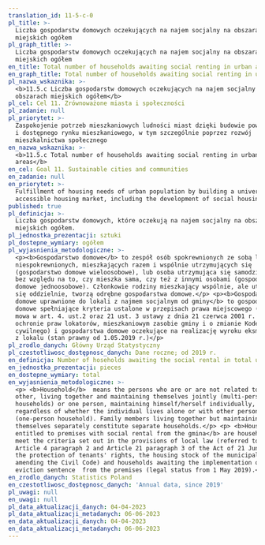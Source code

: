 ```yaml
---
translation_id: 11-5-c-0
pl_title: >-
  Liczba gospodarstw domowych oczekujących na najem socjalny na obszarach
  miejskich ogółem
pl_graph_title: >-
  Liczba gospodarstw domowych oczekujących na najem socjalny na obszarach
  miejskich ogółem
en_title: Total number of households awaiting social renting in urban areas
en_graph_title: Total number of households awaiting social renting in urban areas
pl_nazwa_wskaznika: >-
  <b>11.5.c Liczba gospodarstw domowych oczekujących na najem socjalny na
  obszarach miejskich ogółem</b>
pl_cel: Cel 11. Zrównoważone miasta i społeczności
pl_zadanie: null
pl_priorytet: >-
  Zaspokojenie potrzeb mieszkaniowych ludności miast dzięki budowie powszechnego
  i dostępnego rynku mieszkaniowego, w tym szczególnie poprzez rozwój
  mieszkalnictwa społecznego
en_nazwa_wskaznika: >-
  <b>11.5.c Total number of households awaiting social renting in urban
  areas</b>
en_cel: Goal 11. Sustainable cities and communities
en_zadanie: null
en_priorytet: >-
  Fulfillment of housing needs of urban population by building a universal and
  accessible housing market, including the development of social housing
published: true
pl_definicja: >-
  Liczba gospodarstw domowych, które oczekują na najem socjalny na obszarach
  miejskich ogółem.
pl_jednostka_prezentacji: sztuki
pl_dostepne_wymiary: ogółem
pl_wyjasnienia_metodologiczne: >-
  <p><b>Gospodarstwo domowe</b> to zespół osób spokrewnionych ze sobą lub
  niespokrewnionych, mieszkających razem i wspólnie utrzymujących się
  (gospodarstwo domowe wieloosobowe), lub osoba utrzymująca się samodzielnie,
  bez względu na to, czy mieszka sama, czy też z innymi osobami (gospodarstwo
  domowe jednoosobowe). Członkowie rodziny mieszkający wspólnie, ale utrzymujący
  się oddzielnie, tworzą odrębne gospodarstwa domowe.</p> <p><b>Gospodarstwa
  domowe uprawnione do lokali z najmem socjalnym od gminy</b> to gospodarstwa
  domowe spełniające kryteria ustalone w przepisach prawa miejscowego (o których
  mowa w art. 4. ust.2 oraz 21 ust. 3 ustawy z dnia 21 czerwca 2001 r. o
  ochronie praw lokatorów, mieszkaniowym zasobie gminy i o zmianie Kodeksu
  cywilnego) i gospodarstwa domowe oczekujące na realizację wyroku eksmisyjnego
  z lokalu (stan prawny od 1.05.2019 r.)</p>
pl_zrodlo_danych: Główny Urząd Statystyczny
pl_czestotliwosc_dostępnosc_danych: Dane roczne; od 2019 r.
en_definicja: Number of hoseholds awaiting the social rental in total urban areas.
en_jednostka_prezentacji: pieces
en_dostepne_wymiary: total
en_wyjasnienia_metodologiczne: >-
  <p> <b>Household</b>  means the persons who are or are not related to each
  other, living together and maintaining themselves jointly (multi-person
  households) or one person, maintaining himself/herself individually,
  regardless of whether the individual lives alone or with other persons
  (one-person household). Family members living together but maintaining
  themselves separately constitute separate households.</p> <p> <b>Households
  entitled to premises with social rental from the gmina</b> are households that
  meet the criteria set out in the provisions of local law (referred to in
  Article 4 paragraph 2 and Article 21 paragraph 3 of the Act of 21 June 2001 on
  the protection of tenants' rights, the housing stock of the municipality and
  amending the Civil Code) and households awaiting the implementation of the
  eviction sentence  from the premises (legal status from 1 May 2019).</p>
en_zrodlo_danych: Statistics Poland
en_czestotliwosc_dostępnosc_danych: 'Annual data, since 2019'
pl_uwagi: null
en_uwagi: null
pl_data_aktualizacji_danych: 04-04-2023
pl_data_aktualizacji_metadanych: 06-06-2023
en_data_aktualizacji_danych: 04-04-2023
en_data_aktualizacji_metadanych: 06-06-2023
---
```

